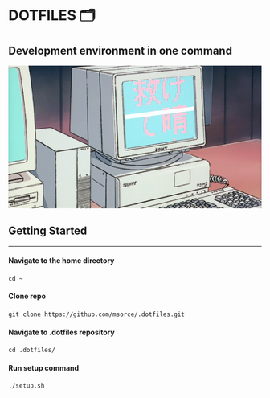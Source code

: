 # DOTFILES 🗂
## Development environment in one command

![computer](https://raw.githubusercontent.com/msorce/msorce.github.io/master/computer.gif)

## Getting Started
---
#### Navigate to the home directory
```
cd ~
```
#### Clone repo
```
git clone https://github.com/msorce/.dotfiles.git
```

#### Navigate to .dotfiles repository
```
cd .dotfiles/
```

#### Run setup command
```
./setup.sh
```
